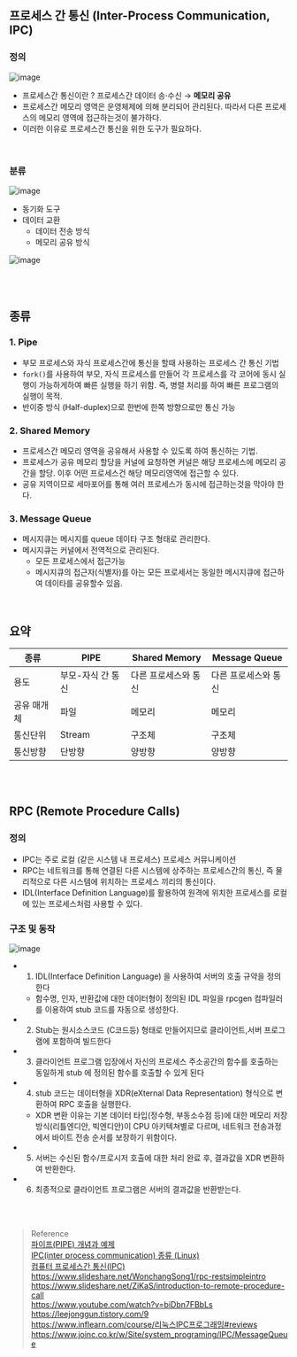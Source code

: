 ## 프로세스 간 통신 (Inter-Process Communication, IPC)
### 정의 
![image](https://postfiles.pstatic.net/MjAyMTA1MjBfMjQz/MDAxNjIxNTEzOTU5NDc2.d7T3zugNKE7WkI90JOvvdCXBvsqSl3x_q7ag4wb0bMkg.9zvlHXQgcXORizew_lC7CKHR22nvilBHjpflUpoTcYMg.PNG.9503090_/522.png?type=w773)

- 프로세스간 통신이란 ? 프로세스간 데이터 송·수신 → __메모리 공유__
- 프로세스간 메모리 영역은 운영체제에 의해 분리되어 관리된다. 따라서 다른 프로세스의 메모리 영역에 접근하는것이 불가하다.
- 이러한 이유로 프로세스간 통신을 위한 도구가 필요하다.

</br>

### 분류

![image](https://postfiles.pstatic.net/MjAyMTA1MjBfMTE2/MDAxNjIxNTE2MDk3MDg1.-u7-zT8dbnld4TtBLq1BKzUkSnXop3YhM-krkdW17cgg.IRLSSrNlZ5efnXZJVQMhAPTr2sDeb-q1HVoUou3exWwg.PNG.9503090_/스크린샷_2019-05-02_오후_4.20.22.png?type=w773)

  - 동기화 도구
  - 데이터 교환
    - 데이터 전송 방식
    - 메모리 공유 방식 

![image](https://postfiles.pstatic.net/MjAyMTA1MjFfMjg5/MDAxNjIxNTI4Njk3NjY5.918OQWV89NdCBt0KOdPONTbqHOpshYN02dmB0l4juPEg.o7_swvua05UNoGlfO12-XoCOG_qv3bu9MjqdoJCHClkg.PNG.9503090_/img-4.png?type=w773)

<br><br/>

## 종류

### 1. Pipe

- 부모 프로세스와 자식 프로세스간에 통신을 할때 사용하는 프로세스 간 통신 기법
- `fork()`를 사용하여 부모, 자식 프로세스를 만들어 각 프로세스를 각 코어에 동시 실행이 가능하게하여 빠른 실행을 하기 위함. 즉, 병렬 처리를 하여 빠른 프로그램의 실행이 목적.
- 반이중 방식 (Half-duplex)으로 한번에 한쪽 방향으로만 통신 가능

  

### 2. Shared Memory

- 프로세스간 메모리 영역을 공유해서 사용할 수 있도록 하여 통신하는 기법. 
- 프로세스가 공유 메모리 할당을 커널에 요청하면 커널은 해당 프로세스에 메모리 공간을 할당. 이후 어떤 프로세스건 해당 메모리영역에 접근할 수 있다.
- 공유 지역이므로 세마포어를 통해 여러 프로세스가 동시에 접근하는것을 막아야 한다.
  

### 3. Message Queue
- 메시지큐는 메시지를 queue 데이타 구조 형태로 관리한다. 
- 메시지큐는 커널에서 전역적으로 관리된다.
  - 모든 프로세스에서 접근가능
  - 메시지큐의 접근자(식별자)를 아는 모든 프로세서는 동일한 메시지큐에 접근하여 데이타를 공유할수 있음.


</br>

## 요약

|종류|PIPE|Shared Memory|Message Queue|
|------|---|---|---|
|용도|부모-자식 간 통신|다른 프로세스와 통신|다른 프로세스와 통신|
|공유 매개체|파일|메모리|메모리|
|통신단위|Stream|구조체|구조체|
|통신방향|단방향|양방향|양방향|


 



<br></br>

## RPC (Remote Procedure Calls)

### 정의 
- IPC는 주로 로컬 (같은 시스템 내 프로세스) 프로세스 커뮤니케이션 
- RPC는 네트워크를 통해 연결된 다른 시스템에 상주하는 프로세스간의 통신, 즉 물리적으로 다른 시스템에 위치하는 프로세스 끼리의 통신이다.
- IDL(Interface Definition Language)를 활용하여 원격에 위치한 프로세스를 로컬에 있는 프로세스처럼 사용할 수 있다.
 
 
### 구조 및 동작  
 
![image](https://postfiles.pstatic.net/MjAyMTA1MjBfNDgg/MDAxNjIxNTE1MDk1OTM2.XvuKdzSxpftIMStpeQ-VXuTXKyBOyKa9HMDGkmbus2Mg.P_Kl03UdmMK4lTG2kbiC6Geddad-mna5h8F_PLbD_mog.PNG.9503090_/99D26A4E5BFF80270D.png?type=w773)


- 1. IDL(Interface Definition Language) 을 사용하여 서버의 호출 규약을 정의한다
  - 함수명, 인자, 반환값에 대한 데이터형이 정의된 IDL 파일을 rpcgen 컴파일러를 이용하여 stub 코드를 자동으로 생성한다.
- 2. Stub는 원시소스코드 (C코드등) 형태로 만들어지므로 클라이언트,서버 프로그램에 포함하여 빌드한다
- 3. 클라이언트 프로그램 입장에서 자신의 프로세스 주소공간의 함수를 호출하는 동일하게 stub 에 정의된 함수를 호출할 수 있게 된다
- 4. stub 코드는 데이터형을 XDR(eXternal Data Representation) 형식으로 변환하여 RPC 호출을 실행한다.
  - XDR 변환 이유는 기본 데이터 타입(정수형, 부동소수점 등)에 대한 메모리 저장방식(리틀엔디안, 빅엔디안)이 CPU 아키텍쳐별로 다르며, 네트워크 전송과정에서 바이트 전송 순서를 보장하기 위함이다.
- 5. 서버는 수신된 함수/프로시저 호출에 대한 처리 완료 후, 결과값을 XDR 변환하여 반환한다.
- 6. 최종적으로 클라이언트 프로그램은 서버의 결과값을 반환받는다.



<br></br>

> Reference  </br>
> [파이프(PIPE) 개념과 예제](https://reakwon.tistory.com/80) </br>
> [IPC(inter process communication) 종류 (Linux)](https://doitnow-man.tistory.com/110) </br>
> [컴퓨터 프로세스간 통신(IPC)](https://velog.io/@hyun0310woo/9.-운영체제-프로세스와-프로세스의-대화) </br>
> https://www.slideshare.net/WonchangSong1/rpc-restsimpleintro </br>
> https://www.slideshare.net/ZiKaS/introduction-to-remote-procedure-call </br>
> https://www.youtube.com/watch?v=biDbn7FBbLs </br>
> https://leejonggun.tistory.com/9 </br>
> https://www.inflearn.com/course/리눅스IPC프로그래밍#reviews </br>
> https://www.joinc.co.kr/w/Site/system_programing/IPC/MessageQueue </br>
